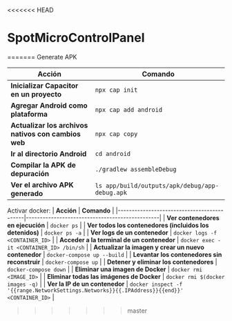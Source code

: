 <<<<<<< HEAD
# SpotMicroControlPanel
=======
Generate APK

| **Acción**                                  | **Comando**                                                      |
|---------------------------------------------|------------------------------------------------------------------|
| **Inicializar Capacitor en un proyecto**    | `npx cap init`                                                  |
| **Agregar Android como plataforma**         | `npx cap add android`                                           |
| **Actualizar los archivos nativos con cambios web** | `npx cap copy`                                                 |
| **Ir al directorio Android**                | `cd android`                                                   |
| **Compilar la APK de depuración**           | `./gradlew assembleDebug`                                      |
| **Ver el archivo APK generado**             | `ls app/build/outputs/apk/debug/app-debug.apk`                 |


Activar docker:
| **Acción**                                 | **Comando**                                     |
|--------------------------------------------|------------------------------------------------|
| **Ver contenedores en ejecución**          | `docker ps`                                    |
| **Ver todos los contenedores (incluidos los detenidos)** | `docker ps -a`                                 |
| **Ver logs de un contenedor**              | `docker logs -f <CONTAINER_ID>`                |
| **Acceder a la terminal de un contenedor** | `docker exec -it <CONTAINER_ID> /bin/sh`       |
| **Actualizar la imagen y crear un nuevo contenedor** | `docker-compose up --build`                   |
| **Levantar los contenedores sin reconstruir** | `docker-compose up`                           |
| **Detener y eliminar los contenedores**    | `docker-compose down`                         |
| **Eliminar una imagen de Docker**          | `docker rmi <IMAGE_ID>`                       |
| **Eliminar todas las imágenes de Docker**  | `docker rmi $(docker images -q)`              |
| **Ver la IP de un contenedor**             | `docker inspect -f '{{range.NetworkSettings.Networks}}{{.IPAddress}}{{end}}' <CONTAINER_ID>` |
>>>>>>> master

